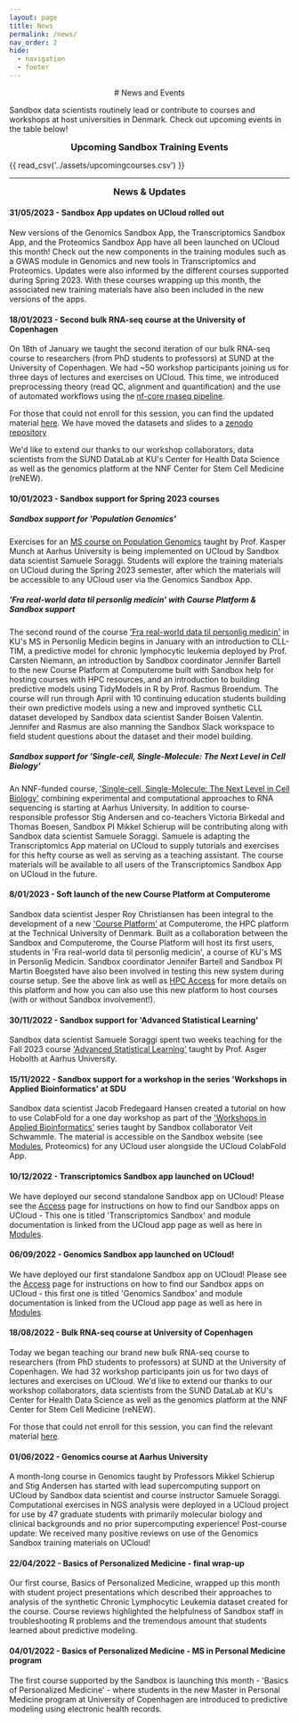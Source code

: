 ```yaml
---
layout: page
title: News
permalink: /news/
nav_order: 2
hide:
  - navigation
  - footer
---
```


<center>
# News and Events
</center>

Sandbox data scientists routinely lead or contribute to courses and workshops at host universities in Denmark. Check out upcoming events in the table below!

<h3 align="center" style="margin:0px"> Upcoming Sandbox Training Events</h3>

{{ read_csv('../assets/upcomingcourses.csv') }}

---

<h3 align="center" style="margin:0px"> News & Updates</h3>

#### 31/05/2023 - Sandbox App updates on UCloud rolled out
New versions of the Genomics Sandbox App, the Transcriptomics Sandbox App, and the Proteomics Sandbox App have all been launched on UCloud this month! Check out the new components in the training modules such as a GWAS module in Genomics and new tools in Transcriptomics and Proteomics. Updates were also informed by the different courses supported during Spring 2023. With these courses wrapping up this month, the associated new training materials have also been included in the new versions of the apps.

#### 18/01/2023 - Second bulk RNA-seq course at the University of Copenhagen

On 18th of January we taught the second iteration of our bulk RNA-seq course to researchers (from PhD students to professors) at SUND at the University of Copenhagen. We had ~50 workshop participants joining us for three days of lectures and exercises on UCloud. This time, we introduced preprocessing theory (read QC, alignment and quantification) and the use of automated workflows using the [nf-core rnaseq pipeline](https://nf-co.re/rnaseq).

For those that could not enroll for this session, you can find the updated material [here](https://hds-sandbox.github.io/bulk_RNAseq_course/). We have moved the datasets and slides to a [zenodo repository](https://zenodo.org/record/7565997)

We'd like to extend our thanks to our workshop collaborators, data scientists from the SUND DataLab at KU's Center for Health Data Science as well as the genomics platform at the NNF Center for Stem Cell Medicine (reNEW). 


#### 10/01/2023 - Sandbox support for Spring 2023 courses

##### Sandbox support for 'Population Genomics'

Exercises for an [MS course on Population Genomics](https://kursuskatalog.au.dk/en/course/117821/Population-Genomics) taught by Prof. Kasper Munch at Aarhus University is being implemented on UCloud by Sandbox data scientist Samuele Soraggi. Students will explore the training materials on UCloud during the Spring 2023 semester, after which the materials will be accessible to any UCloud user via the Genomics Sandbox App.  

##### 'Fra real-world data til personlig medicin' with Course Platform & Sandbox support
The second round of the course ['Fra real-world data til personlig medicin'](https://personligmedicin.ku.dk/kursus/realworld/) in KU's MS in Personlig Medicin begins in January with an introduction to CLL-TIM, a predictive model for chronic lymphocytic leukemia deployed by Prof. Carsten Niemann, an introduction by Sandbox coordinator Jennifer Bartell to the new Course Platform at Computerome built with Sandbox help for hosting courses with HPC resources, and an introduction to building predictive models using TidyModels in R by Prof. Rasmus Broendum. The course will run through April with 10 continuing education students building their own predictive models using a new and improved synthetic CLL dataset developed by Sandbox data scientist Sander Boisen Valentin. Jennifer and Rasmus are also manning the Sandbox Slack workspace to field student questions about the dataset and their model building.

##### Sandbox support for 'Single-cell, Single-Molecule: The Next Level in Cell Biology'
An NNF-funded course, ['Single-cell, Single-Molecule: The Next Level in Cell Biology'](https://kursuskatalog.au.dk/en/course/118020/Single-cell-Single-molecule-The-Next-Level-in-Cell-Biology) combining experimental and computational approaches to RNA sequencing is starting at Aarhus University. In addition to course-responsible professor Stig Andersen and co-teachers Victoria Birkedal and Thomas Boesen, Sandbox PI Mikkel Schierup will be contributing along with Sandbox data scientist Samuele Soraggi. Samuele is adapting the Transcriptomics App material on UCloud to supply tutorials and exercises for this hefty course as well as serving as a teaching assistant. The course materials will be available to all users of the Transcriptomics Sandbox App on UCloud in the future.

#### 8/01/2023 - Soft launch of the new Course Platform at Computerome
Sandbox data scientist Jesper Roy Christiansen has been integral to the development of a new ['Course Platform'](https://www.computerome.dk/solutions/course-platform) at Computerome, the HPC platform at the Technical University of Denmark. Built as a collaboration between the Sandbox and Computerome, the Course Platform will host its first users, students in 'Fra real-world data til personlig medicin', a course of KU's MS in Personlig Medicin. Sandbox coordinator Jennifer Bartell and Sandbox PI Martin Boegsted have also been involved in testing this new system during course setup. See the above link as well as [HPC Access](https://hds-sandbox.github.io/access) for more details on this platform and how you can also use this new platform to host courses (with or without Sandbox involvement!).
  

#### 30/11/2022 - Sandbox support for 'Advanced Statistical Learning'
Sandbox data scientist Samuele Soraggi spent two weeks teaching for the Fall 2023 course ['Advanced Statistical Learning'](https://kursuskatalog.au.dk/da/course/115396/Advanced-Statistical-Learning) taught by Prof. Asger Hobolth at Aarhus University.


#### 15/11/2022 - Sandbox support for a workshop in the series 'Workshops in Applied Bioinformatics' at SDU
Sandbox data scientist Jacob Fredegaard Hansen created a tutorial on how to use ColabFold for a one day workshop as part of the ['Workshops in Applied Bioinformatics'](https://odin.sdu.dk/sitecore/index.php?a=searchfagbesk&internkode=bmb209&lang=en) series taught by Sandbox collaborator Veit Schwammle. The material is accessible on the Sandbox website (see [Modules](https://hds-sandbox.github.io/modules/), Proteomics) for any UCloud user alongside the UCloud ColabFold App.


#### 10/12/2022 - Transcriptomics Sandbox app launched on UCloud!

We have deployed our second standalone Sandbox app on UCloud! Please see the [Access](https://hds-sandbox.github.io/access/UCloud) page for instructions on how to find our Sandbox apps on UCloud - This one is titled 'Transcriptomics Sandbox' and module documentation is linked from the UCloud app page as well as here in [Modules](https://hds-sandbox.github.io/modules).


#### 06/09/2022 - Genomics Sandbox app launched on UCloud!

We have deployed our first standalone Sandbox app on UCloud! Please see the [Access](https://hds-sandbox.github.io/access/UCloud) page for instructions on how to find our Sandbox apps on UCloud - this first one is titled 'Genomics Sandbox' and module documentation is linked from the UCloud app page as well as here in [Modules](https://hds-sandbox.github.io/modules).

#### 18/08/2022 - Bulk RNA-seq course at University of Copenhagen

Today we began teaching our brand new bulk RNA-seq course to researchers (from PhD students to professors) at SUND at the University of Copenhagen. We had 32 workshop participants join us for two days of lectures and exercises on UCloud. We'd like to extend our thanks to our workshop collaborators, data scientists from the SUND DataLab at KU's Center for Health Data Science as well as the genomics platform at the NNF Center for Stem Cell Medicine (reNEW). 

For those that could not enroll for this session, you can find the relevant material [here](https://hds-sandbox.github.io/bulk_RNAseq_course/).

#### 01/06/2022 - Genomics course at Aarhus University

A month-long course in Genomics taught by Professors Mikkel Schierup and Stig Andersen has started with lead supercomputing support on UCloud by Sandbox data scientist and course instructor Samuele Soraggi. Computational exercises in NGS analysis were deployed in a UCloud project for use by 47 graduate students with primarily molecular biology and clinical backgrounds and no prior supercomputing experience! Post-course update: We received many positive reviews on use of the Genomics Sandbox training materials on UCloud! 

#### 22/04/2022 - Basics of Personalized Medicine - final wrap-up

Our first course, Basics of Personalized Medicine, wrapped up this month with student project presentations which described their approaches to analysis of the synthetic Chronic Lymphocytic Leukemia dataset created for the course. Course reviews highlighted the helpfulness of Sandbox staff in troubleshooting R problems and the tremendous amount that students learned about predictive modeling.

#### 04/01/2022 - Basics of Personalized Medicine - MS in Personal Medicine program

The first course supported by the Sandbox is launching this month - 'Basics of Personalized Medicine' - where students in the new Master in Personal Medicine program at University of Copenhagen are introduced to predictive modeling using electronic health records.
